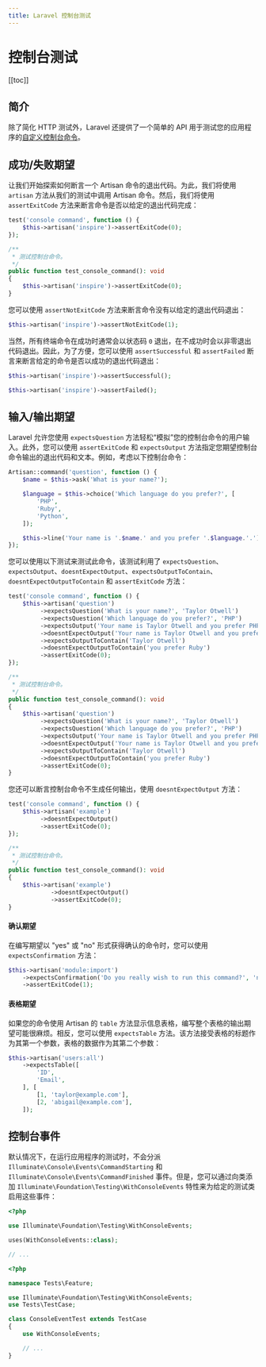```yaml
---
title: Laravel 控制台测试
---
```


# 控制台测试

[[toc]]

## 简介

除了简化 HTTP 测试外，Laravel 还提供了一个简单的 API 用于测试您的应用程序的[自定义控制台命令](/docs/11/digging-deeper/artisan)。

## 成功/失败期望

让我们开始探索如何断言一个 Artisan 命令的退出代码。为此，我们将使用 `artisan` 方法从我们的测试中调用 Artisan 命令。然后，我们将使用 `assertExitCode` 方法来断言命令是否以给定的退出代码完成：

```php
test('console command', function () {
    $this->artisan('inspire')->assertExitCode(0);
});
```

```php
/**
 * 测试控制台命令。
 */
public function test_console_command(): void
{
    $this->artisan('inspire')->assertExitCode(0);
}
```

您可以使用 `assertNotExitCode` 方法来断言命令没有以给定的退出代码退出：

```php
$this->artisan('inspire')->assertNotExitCode(1);
```

当然，所有终端命令在成功时通常会以状态码 `0` 退出，在不成功时会以非零退出代码退出。因此，为了方便，您可以使用 `assertSuccessful` 和 `assertFailed` 断言来断言给定的命令是否以成功的退出代码退出：

```php
$this->artisan('inspire')->assertSuccessful();

$this->artisan('inspire')->assertFailed();
```

## 输入/输出期望

Laravel 允许您使用 `expectsQuestion` 方法轻松“模拟”您的控制台命令的用户输入。此外，您可以使用 `assertExitCode` 和 `expectsOutput` 方法指定您期望控制台命令输出的退出代码和文本。例如，考虑以下控制台命令：

```php
Artisan::command('question', function () {
    $name = $this->ask('What is your name?');

    $language = $this->choice('Which language do you prefer?', [
        'PHP',
        'Ruby',
        'Python',
    ]);

    $this->line('Your name is '.$name.' and you prefer '.$language.'.');
});
```

您可以使用以下测试来测试此命令，该测试利用了 `expectsQuestion`、`expectsOutput`、`doesntExpectOutput`、`expectsOutputToContain`、`doesntExpectOutputToContain` 和 `assertExitCode` 方法：

```php
test('console command', function () {
    $this->artisan('question')
         ->expectsQuestion('What is your name?', 'Taylor Otwell')
         ->expectsQuestion('Which language do you prefer?', 'PHP')
         ->expectsOutput('Your name is Taylor Otwell and you prefer PHP.')
         ->doesntExpectOutput('Your name is Taylor Otwell and you prefer Ruby.')
         ->expectsOutputToContain('Taylor Otwell')
         ->doesntExpectOutputToContain('you prefer Ruby')
         ->assertExitCode(0);
});
```

```php
/**
 * 测试控制台命令。
 */
public function test_console_command(): void
{
    $this->artisan('question')
         ->expectsQuestion('What is your name?', 'Taylor Otwell')
         ->expectsQuestion('Which language do you prefer?', 'PHP')
         ->expectsOutput('Your name is Taylor Otwell and you prefer PHP.')
         ->doesntExpectOutput('Your name is Taylor Otwell and you prefer Ruby.')
         ->expectsOutputToContain('Taylor Otwell')
         ->doesntExpectOutputToContain('you prefer Ruby')
         ->assertExitCode(0);
}
```

您还可以断言控制台命令不生成任何输出，使用 `doesntExpectOutput` 方法：

```php
test('console command', function () {
    $this->artisan('example')
         ->doesntExpectOutput()
         ->assertExitCode(0);
});
```

```php
/**
 * 测试控制台命令。
 */
public function test_console_command(): void
{
    $this->artisan('example')
            ->doesntExpectOutput()
            ->assertExitCode(0);
}
```

#### 确认期望

在编写期望以 "yes" 或 "no" 形式获得确认的命令时，您可以使用 `expectsConfirmation` 方法：

```php
$this->artisan('module:import')
    ->expectsConfirmation('Do you really wish to run this command?', 'no')
    ->assertExitCode(1);
```

#### 表格期望

如果您的命令使用 Artisan 的 `table` 方法显示信息表格，编写整个表格的输出期望可能很麻烦。相反，您可以使用 `expectsTable` 方法。该方法接受表格的标题作为其第一个参数，表格的数据作为其第二个参数：

```php
$this->artisan('users:all')
    ->expectsTable([
        'ID',
        'Email',
    ], [
        [1, 'taylor@example.com'],
        [2, 'abigail@example.com'],
    ]);
```

## 控制台事件

默认情况下，在运行应用程序的测试时，不会分派 `Illuminate\Console\Events\CommandStarting` 和 `Illuminate\Console\Events\CommandFinished` 事件。但是，您可以通过向类添加 `Illuminate\Foundation\Testing\WithConsoleEvents` 特性来为给定的测试类启用这些事件：

```php
<?php

use Illuminate\Foundation\Testing\WithConsoleEvents;

uses(WithConsoleEvents::class);

// ...
```

```php
<?php

namespace Tests\Feature;

use Illuminate\Foundation\Testing\WithConsoleEvents;
use Tests\TestCase;

class ConsoleEventTest extends TestCase
{
    use WithConsoleEvents;

    // ...
}
```
